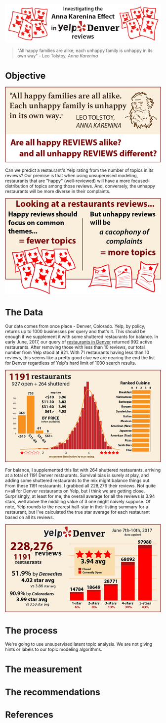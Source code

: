 ![alt text](images/header.png "Every Happy Yelper")
>"All happy families are alike; each unhappy family is unhappy in its own way" - Leo Tolstoy, _Anna Karenina_

# Objective
<img src="images/tolstoy.png"><p>
Can we predict a restaurant's Yelp rating from the number of topics in its reviews? Our premise is that when using unsupervised modeling, restaurants that are "happy" (well-reviewed) will have a more focused-distribution of topics among those reviews. And, conversely, the unhappy restaurants will be more diverse in their complaints.
<p><img src="images/restaurants.png">

# The Data
Our data comes from once place - Denver, Colorado. Yelp, by policy, returns up to 1000 businesses per query and that's it. This should be enough if we supplement it with some shuttered restaurants for balance. In early June, 2017, our query of <a href="https://www.yelp.com/search?cflt=restaurants&find_loc=Denver%2C+CO">restaurants in Denver</a> returned 992 active restaurants. After removing those with less than 10 reviews, our total number from Yelp stood at 921. With 71 restaurants having less than 10 reviews, this seems like a pretty good clue we are nearing the end the list for Denver regardless of Yelp's hard limit of 1000 search results.

<img src="images/restaurants-dist.png">

For balance, I supplemented this list with 264 shuttered restaurants, arriving at a total of 1191 Denver restaurants. Survival bias is surely at play, and adding some shuttered restaurants to the mix might balance things out. From these 1191 restaurants, I grabbed all 228,276 their reviews. Not quite n=all for Denver restaurants on Yelp, but I think we are getting close. Surprisingly, at least for me, the overall average for all the reviews is 3.94 stars, well above the middling value of 3 one might naively suppose. Of note, Yelp rounds to the nearest half-star in their listing summary for a restaurant, but I've calculated the true star average for each restaurant based on all its reviews.

<img src="images/reviews.png">


# The process
We're going to use unsupervised latent topic analysis. We are not giving hints or labels to our topic modeling algorithms.

# The measurement

# The recommendations

# References
